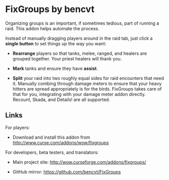 # FixGroups by bencvt

Organizing groups is an important, if sometimes tedious, part of running a raid. This addon helps automate the process.

Instead of manually dragging players around in the raid tab, just click a **single button** to set things up the way you want:

 * **Rearrange** players so that tanks, melee, ranged, and healers are grouped together. Your priest healers will thank you.

 * **Mark** tanks and ensure they have **assist**.

 * **Split** your raid into two roughly equal sides for raid encounters that need it. Manually combing through damage meters to ensure that your heavy hitters are spread appropriately is for the birds. FixGroups takes care of that for you, integrating with your damage meter addon directly. Recount, Skada, and Details! are all supported.

## Links

For players:

 * Download and install this addon from http://www.curse.com/addons/wow/fixgroups

For developers, beta testers, and translators:

 * Main project site: http://wow.curseforge.com/addons/fixgroups/

 * GitHub mirror: https://github.com/bencvt/FixGroups
